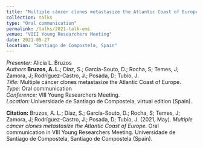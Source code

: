 ```yaml
---
title: "Multiple cáncer clones metastasize the Atlantic Coast of Europe"
collection: talks
type: "Oral communication"
permalink: /talks/2021-talk-emi
venue: "VIII Young Researchers Meeting"
date: 2021-05-27
location: "Santiago de Compostela, Spain"
---
```


*Presenter:* Alicia L. Bruzos  
*Authors* **Bruzos, A. L.**; Díaz, S.; García-Souto, D.; Rocha, S; Temes, J; Zamora, J; Rodríguez-Castro, J.; Posada, D; Tubío, J.  
*Title:* Multiple cáncer clones metastasize the Atlantic Coast of Europe.  
*Type:* Oral communication  
*Conference:* VIII Young Researchers Meeting.  
*Location:* Universidade de Santiago de Compostela, virtual edition (Spain).  

**Citation:**
Bruzos, A. L.; Díaz, S.; García-Souto, D.; Rocha, S; Temes, J; Zamora, J; Rodríguez-Castro, J.; Posada, D; Tubío, J. (2021, May). *Multiple cáncer clones metastasize the Atlantic Coast of Europe.* Oral communication in VIII Young Researchers Meeting. Universidade de Santiago de Compostela, Santiago de Compostela (Spain).

